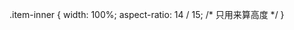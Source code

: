 <AutoGridLayout :cols="{ default: 1, sm: 2, md: 3, lg: 4, xl: 5, '2xl': 6, '3xl': 6, '4xl': 8, '5xl': 12 }" gap="16px" class="mt-6 overflow-hidden overflow-y-auto modelList">
   <div v-for="item in tableData" class="item-inner"> </div>
</AutoGridLayout>



.item-inner {
  width: 100%;
  aspect-ratio: 14 / 15; /* 只用来算高度 */
}

